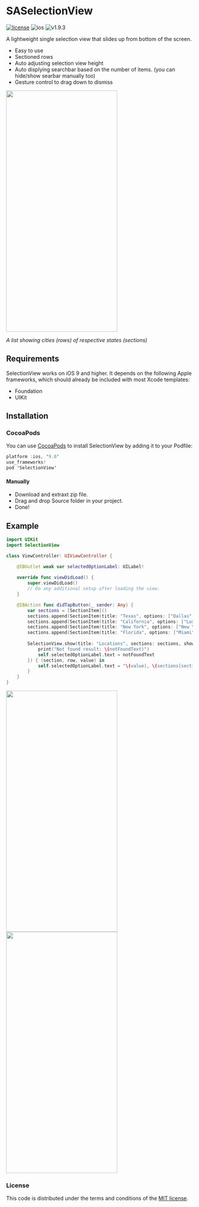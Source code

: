 # SASelectionView

[![license](https://img.shields.io/github/license/DAVFoundation/captain-n3m0.svg?style=flat-square)](https://github.com/DAVFoundation/captain-n3m0/blob/master/LICENSE)
![ios](https://camo.githubusercontent.com/8bf40d4e956c67581e5d6d68ea19480e1baf9763/68747470733a2f2f636f636f61706f642d6261646765732e6865726f6b756170702e636f6d2f702f53656c656374696f6e56696577436f6e74726f6c6c65722f62616467652e706e67) ![v1.9.3](https://camo.githubusercontent.com/5174a2a03f8ef273795d61da8cc0c9910b7cf754/68747470733a2f2f636f636f61706f642d6261646765732e6865726f6b756170702e636f6d2f762f53656c656374696f6e56696577436f6e74726f6c6c65722f62616467652e706e67)


A lightweight single selection view that slides up from bottom of the screen. 
* Easy to use
* Sectioned rows
* Auto adjusting selection view height
* Auto displying searchbar based on the number of items. (you can hide/show searbar manually too)
* Gesture control to drag down to dismiss

<img src="https://github.com/srujanadicharla/SelectionView/blob/master/Images/selection_view.gif" width="300" height="649">

*A list showing cities (rows) of respective states (sections)*

## [](https://github.com/srujanadicharla/SASelectionView#requirements) Requirements

SelectionView works on iOS 9 and higher. It depends on the following Apple frameworks, which should already be included with most Xcode templates:

* Foundation
* UIKit

## [](https://github.com/srujanadicharla/SASelectionView#installation) Installation

### CocoaPods 
You can use [CocoaPods](https://guides.cocoapods.org/using/getting-started.html) to install SelectionView by adding it to your Podfile:

```swift
platform :ios, '9.0'
use_frameworks!
pod 'SelectionView'
```

#### Manually
* Download and extraxt zip file.
* Drag and drop Source folder in your project.
* Done!

## [](https://github.com/srujanadicharla/SASelectionView#example) Example
```swift
import UIKit
import SelectionView

class ViewController: UIViewController {

    @IBOutlet weak var selectedOptionLabel: UILabel!
    
    override func viewDidLoad() {
        super.viewDidLoad()
        // Do any additional setup after loading the view.
    }

    @IBAction func didTapButton(_ sender: Any) {
        var sections = [SectionItem]()
        sections.append(SectionItem(title: "Texas", options: ["Dallas", "Houston", "Austin", "San Antonio"]))
        sections.append(SectionItem(title: "California", options: ["Los Angeles", "San Francisco", "Sacramento", "San Diago"]))
        sections.append(SectionItem(title: "New York", options: ["New York City", "Albany", "Buffalo"]))
        sections.append(SectionItem(title: "Florida", options: ["Miami", "Orlando", "Jacksonville", "Key West"], disabledIndices: [3:[1,3]]))
        
        SelectionView.show(title: "Locations", sections: sections, showSearchBar: true, emptySearchRowTitle: "Item not found. Add this ...", emptyRowHandler: { (notFoundText) in
            print("Not found result: \(notFoundText)")
            self.selectedOptionLabel.text = notFoundText
        }) { (section, row, value) in
            self.selectedOptionLabel.text = "\(value), \(sections[section].title ?? "")"
        }
    }
}
```

<img src="https://github.com/srujanadicharla/SelectionView/blob/master/Images/screenshot1.png" width="300" height="649"><img src="https://github.com/srujanadicharla/SelectionView/blob/master/Images/screenshot2.png" width="300" height="649">

### [](https://github.com/srujanadicharla/SASelectionView#license) License
This code is distributed under the terms and conditions of the [MIT license](https://github.com/srujanadicharla/SelectionView/blob/master/LICENSE).
